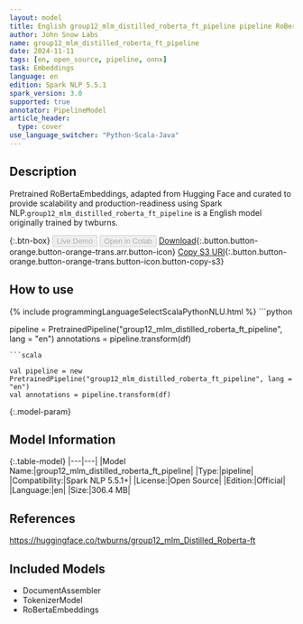 ```yaml
---
layout: model
title: English group12_mlm_distilled_roberta_ft_pipeline pipeline RoBertaEmbeddings from twburns
author: John Snow Labs
name: group12_mlm_distilled_roberta_ft_pipeline
date: 2024-11-11
tags: [en, open_source, pipeline, onnx]
task: Embeddings
language: en
edition: Spark NLP 5.5.1
spark_version: 3.0
supported: true
annotator: PipelineModel
article_header:
  type: cover
use_language_switcher: "Python-Scala-Java"
---
```


## Description

Pretrained RoBertaEmbeddings, adapted from Hugging Face and curated to provide scalability and production-readiness using Spark NLP.`group12_mlm_distilled_roberta_ft_pipeline` is a English model originally trained by twburns.

{:.btn-box}
<button class="button button-orange" disabled>Live Demo</button>
<button class="button button-orange" disabled>Open in Colab</button>
[Download](https://s3.amazonaws.com/auxdata.johnsnowlabs.com/public/models/group12_mlm_distilled_roberta_ft_pipeline_en_5.5.1_3.0_1731336906548.zip){:.button.button-orange.button-orange-trans.arr.button-icon}
[Copy S3 URI](s3://auxdata.johnsnowlabs.com/public/models/group12_mlm_distilled_roberta_ft_pipeline_en_5.5.1_3.0_1731336906548.zip){:.button.button-orange.button-orange-trans.button-icon.button-copy-s3}

## How to use



<div class="tabs-box" markdown="1">
{% include programmingLanguageSelectScalaPythonNLU.html %}
```python

pipeline = PretrainedPipeline("group12_mlm_distilled_roberta_ft_pipeline", lang = "en")
annotations =  pipeline.transform(df)   

```
```scala

val pipeline = new PretrainedPipeline("group12_mlm_distilled_roberta_ft_pipeline", lang = "en")
val annotations = pipeline.transform(df)

```
</div>

{:.model-param}
## Model Information

{:.table-model}
|---|---|
|Model Name:|group12_mlm_distilled_roberta_ft_pipeline|
|Type:|pipeline|
|Compatibility:|Spark NLP 5.5.1+|
|License:|Open Source|
|Edition:|Official|
|Language:|en|
|Size:|306.4 MB|

## References

https://huggingface.co/twburns/group12_mlm_Distilled_Roberta-ft

## Included Models

- DocumentAssembler
- TokenizerModel
- RoBertaEmbeddings